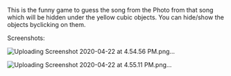 This is the funny game to guess the song from the Photo from that song which will be hidden under the yellow cubic objects. 
You can hide/show the objects byclicking on them.

Screenshots:

![Uploading Screenshot 2020-04-22 at 4.54.56 PM.png…]()

![Uploading Screenshot 2020-04-22 at 4.55.11 PM.png…]()
